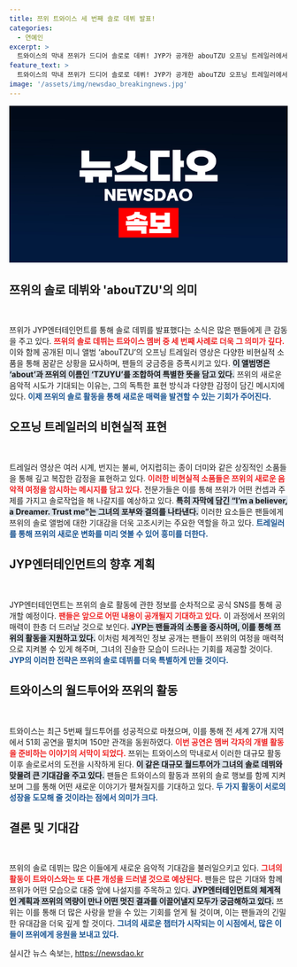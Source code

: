 ```yaml
---
title: 쯔위 트와이스 세 번째 솔로 데뷔 발표!
categories:
  - 연예인
excerpt: >
  트와이스의 막내 쯔위가 드디어 솔로로 데뷔! JYP가 공개한 abouTZU 오프닝 트레일러에서 꿈 같은 비현실적 장면을 선보이며 팬들의 기대를 한껏 끌어올렸다. 과연 쯔위는 어떤 매력으로 무장했을까?
feature_text: >
  트와이스의 막내 쯔위가 드디어 솔로로 데뷔! JYP가 공개한 abouTZU 오프닝 트레일러에서 꿈 같은 비현실적 장면을 선보이며 팬들의 기대를 한껏 끌어올렸다. 과연 쯔위는 어떤 매력으로 무장했을까?
image: '/assets/img/newsdao_breakingnews.jpg'
---
```


<p><img src="/assets/img/newsdao_breakingnews.jpg" alt="koreaapp 속보" /></p>

<h2 data-ke-size="size26">쯔위의 솔로 데뷔와 'abouTZU'의 의미</h2>

<p><p data-ke-size="size16">&nbsp;</p> 쯔위가 JYP엔터테인먼트를 통해 솔로 데뷔를 발표했다는 소식은 많은 팬들에게 큰 감동을 주고 있다. <b><span style="color: #ee2323;">쯔위의 솔로 데뷔는 트와이스 멤버 중 세 번째 사례로 더욱 그 의미가 깊다.</span></b> 이와 함께 공개된 미니 앨범 ‘abouTZU’의 오프닝 트레일러 영상은 다양한 비현실적 소품을 통해 꿈같은 상황을 묘사하며, 팬들의 궁금증을 증폭시키고 있다. <b><span style="background-color: #21538527;">이 앨범명은 ‘about’과 쯔위의 이름인 ‘TZUYU’를 조합하여 특별한 뜻을 담고 있다.</span></b> 쯔위의 새로운 음악적 시도가 기대되는 이유는, 그의 독특한 표현 방식과 다양한 감정이 담긴 메시지에 있다. <b><span style="color: #1a5490;">이제 쯔위의 솔로 활동을 통해 새로운 매력을 발견할 수 있는 기회가 주어진다.</span></b></p>

<h2 data-ke-size="size26">오프닝 트레일러의 비현실적 표현</h2>

<p><p data-ke-size="size16">&nbsp;</p> 트레일러 영상은 여러 시계, 번지는 불씨, 어지럽히는 종이 더미와 같은 상징적인 소품들을 통해 깊고 복잡한 감정을 표현하고 있다. <b><span style="color: #ee2323;">이러한 비현실적 소품들은 쯔위의 새로운 음악적 여정을 암시하는 메시지를 담고 있다.</span></b> 전문가들은 이를 통해 쯔위가 어떤 컨셉과 주제를 가지고 솔로작업을 해 나갈지를 예상하고 있다. <b><span style="background-color: #21538527;">특히 자막에 담긴 “I’m a believer, a Dreamer. Trust me”는 그녀의 포부와 결의를 나타낸다.</span></b> 이러한 요소들은 팬들에게 쯔위의 솔로 앨범에 대한 기대감을 더욱 고조시키는 주요한 역할을 하고 있다. <b><span style="color: #1a5490;">트레일러를 통해 쯔위의 새로운 변화를 미리 엿볼 수 있어 흥미를 더한다.</span></b></p>

<h2 data-ke-size="size26">JYP엔터테인먼트의 향후 계획</h2>

<p><p data-ke-size="size16">&nbsp;</p> JYP엔터테인먼트는 쯔위의 솔로 활동에 관한 정보를 순차적으로 공식 SNS를 통해 공개할 예정이다. <b><span style="color: #ee2323;">팬들은 앞으로 어떤 내용이 공개될지 기대하고 있다.</span></b> 이 과정에서 쯔위의 매력이 한층 더 드러날 것으로 보인다. <b><span style="background-color: #21538527;">JYP는 팬들과의 소통을 중시하며, 이를 통해 쯔위의 활동을 지원하고 있다.</span></b> 이처럼 체계적인 정보 공개는 팬들이 쯔위의 여정을 매력적으로 지켜볼 수 있게 해주며, 그녀의 진솔한 모습이 드러나는 기회를 제공할 것이다. <b><span style="color: #1a5490;">JYP의 이러한 전략은 쯔위의 솔로 데뷔를 더욱 특별하게 만들 것이다.</span></b></p>

<h2 data-ke-size="size26">트와이스의 월드투어와 쯔위의 활동</h2>

<p><p data-ke-size="size16">&nbsp;</p> 트와이스는 최근 5번째 월드투어를 성공적으로 마쳤으며, 이를 통해 전 세계 27개 지역에서 51회 공연을 펼치며 150만 관객을 동원하였다. <b><span style="color: #ee2323;">이번 공연은 멤버 각자의 개별 활동을 준비하는 이야기의 서막이 되었다.</span></b> 쯔위는 트와이스의 막내로서 이러한 대규모 활동 이후 솔로로서의 도전을 시작하게 된다. <b><span style="background-color: #21538527;">이 같은 대규모 월드투어가 그녀의 솔로 데뷔와 맞물려 큰 기대감을 주고 있다.</span></b> 팬들은 트와이스의 활동과 쯔위의 솔로 행보를 함께 지켜보며 그를 통해 어떤 새로운 이야기가 펼쳐질지를 기대하고 있다. <b><span style="color: #1a5490;">두 가지 활동이 서로의 성장을 도모해 줄 것이라는 점에서 의미가 크다.</span></b></p>

<h2 data-ke-size="size26">결론 및 기대감</h2>

<p><p data-ke-size="size16">&nbsp;</p> 쯔위의 솔로 데뷔는 많은 이들에게 새로운 음악적 기대감을 불러일으키고 있다. <b><span style="color: #ee2323;">그녀의 활동이 트와이스와는 또 다른 개성을 드러낼 것으로 예상된다.</span></b> 팬들은 많은 기대와 함께 쯔위가 어떤 모습으로 대중 앞에 나설지를 주목하고 있다. <b><span style="background-color: #21538527;">JYP엔터테인먼트의 체계적인 계획과 쯔위의 역량이 만나 어떤 멋진 결과를 이끌어낼지 모두가 궁금해하고 있다.</span></b> 쯔위는 이를 통해 더 많은 사랑을 받을 수 있는 기회를 얻게 될 것이며, 이는 팬들과의 긴밀한 유대감을 더욱 깊게 할 것이다. <b><span style="color: #1a5490;">그녀의 새로운 챕터가 시작되는 이 시점에서, 많은 이들이 쯔위에게 응원을 보내고 있다.</span></b></p>
실시간 뉴스 속보는, <a href="https://newsdao.kr" rel="dofollow">https://newsdao.kr</a>


